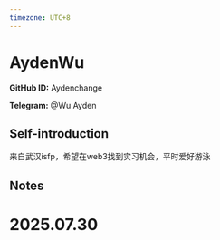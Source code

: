 ```yaml
---
timezone: UTC+8
---
```


# AydenWu

**GitHub ID:** Aydenchange

**Telegram:** @Wu Ayden

## Self-introduction

来自武汉isfp，希望在web3找到实习机会，平时爱好游泳

## Notes

<!-- Content_START -->

# 2025.07.30


<!-- Content_END -->
